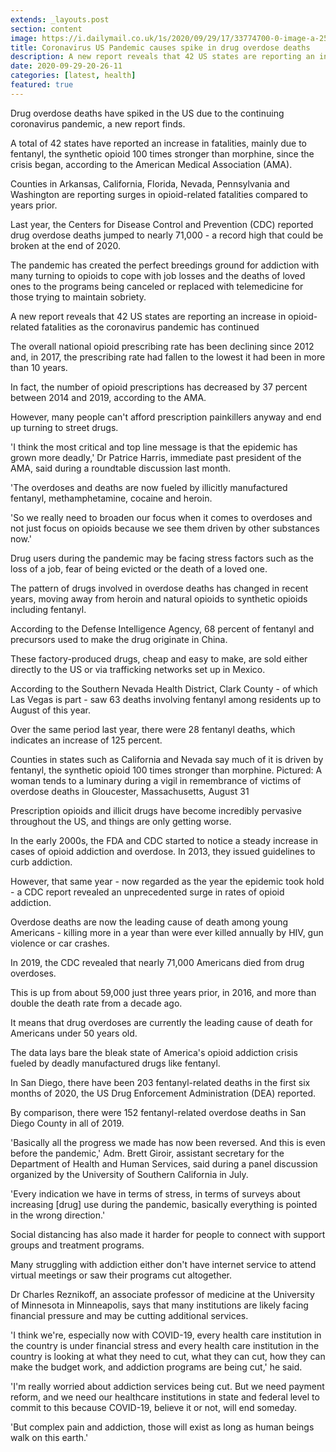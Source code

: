 ```yaml
---
extends: _layouts.post
section: content
image: https://i.dailymail.co.uk/1s/2020/09/29/17/33774700-0-image-a-25_1601397983191.jpg 
title: Coronavirus US Pandemic causes spike in drug overdose deaths 
description: A new report reveals that 42 US states are reporting an increase in opioid-related fatalities. Counties in states such as California and Nevada say much of it is driven by fentanyl, a synthetic opioid. 
date: 2020-09-29-20-26-11 
categories: [latest, health] 
featured: true 
--- 
```

Drug overdose deaths have spiked in the US due to the continuing coronavirus pandemic, a new report finds. 

A total of 42 states have reported an increase in fatalities, mainly due to fentanyl, the synthetic opioid 100 times stronger than morphine, since the crisis began, according to the American Medical Association (AMA).

Counties in Arkansas, California, Florida, Nevada, Pennsylvania and Washington are reporting surges in opioid-related fatalities compared to years prior.

Last year, the Centers for Disease Control and Prevention (CDC) reported drug overdose deaths jumped to nearly 71,000 - a record high that could be broken at the end of 2020.

The pandemic has created the perfect breedings ground for addiction with many turning to opioids to cope with job losses and the deaths of loved ones to the programs being canceled or replaced with telemedicine for those trying to maintain sobriety.    

A new report reveals that 42 US states are reporting an increase in opioid-related fatalities as the coronavirus pandemic has continued

The overall national opioid prescribing rate has been declining since 2012 and, in 2017, the prescribing rate had fallen to the lowest it had been in more than 10 years. 

In fact, the number of opioid prescriptions has decreased by 37 percent between 2014 and 2019, according to the AMA.

However, many people can't afford prescription painkillers anyway and end up turning to street drugs.

'I think the most critical and top line message is that the epidemic has grown more deadly,' Dr Patrice Harris, immediate past president of the AMA, said during a roundtable discussion last month.

'The overdoses and deaths are now fueled by illicitly manufactured fentanyl, methamphetamine, cocaine and heroin.

'So we really need to broaden our focus when it comes to overdoses and not just focus on opioids because we see them driven by other substances now.' 

Drug users during the pandemic may be facing stress factors such as the loss of a job, fear of being evicted or the death of a loved one. 

The pattern of drugs involved in overdose deaths has changed in recent years, moving away from heroin and natural opioids to synthetic opioids including fentanyl.

According to the Defense Intelligence Agency, 68 percent of fentanyl and precursors used to make the drug originate in China. 

These factory-produced drugs, cheap and easy to make, are sold either directly to the US or via trafficking networks set up in Mexico. 

According to the Southern Nevada Health District, Clark County - of which Las Vegas is part - saw 63 deaths involving fentanyl among residents up to August of this year.

Over the same period last year, there were 28 fentanyl deaths, which indicates an increase of 125 percent.

Counties in states such as California and Nevada say much of it is driven by fentanyl, the synthetic opioid 100 times stronger than morphine. Pictured: A woman tends to a luminary during a vigil in remembrance of victims of overdose deaths in Gloucester, Massachusetts, August 31



Prescription opioids and illicit drugs have become incredibly pervasive throughout the US, and things are only getting worse.  

In the early 2000s, the FDA and CDC started to notice a steady increase in cases of opioid addiction and overdose. In 2013, they issued guidelines to curb addiction. 

However, that same year - now regarded as the year the epidemic took hold - a CDC report revealed an unprecedented surge in rates of opioid addiction.

Overdose deaths are now the leading cause of death among young Americans - killing more in a year than were ever killed annually by HIV, gun violence or car crashes.





In 2019, the CDC revealed that nearly 71,000 Americans died from drug overdoses. 

This is up from about 59,000 just three years prior, in 2016, and more than double the death rate from a decade ago.

It means that drug overdoses are currently the leading cause of death for Americans under 50 years old.

The data lays bare the bleak state of America's opioid addiction crisis fueled by deadly manufactured drugs like fentanyl.



In San Diego, there have been 203 fentanyl-related deaths in the first six months of 2020, the US Drug Enforcement Administration (DEA) reported.

By comparison, there were 152 fentanyl-related overdose deaths in San Diego County in all of 2019.

'Basically all the progress we made has now been reversed. And this is even before the pandemic,' Adm. Brett Giroir, assistant secretary for the Department of Health and Human Services, said during a panel discussion organized by the University of Southern California in July.

'Every indication we have in terms of stress, in terms of surveys about increasing [drug] use during the pandemic, basically everything is pointed in the wrong direction.' 



Social distancing has also made it harder for people to connect with support groups and treatment programs.

Many struggling with addiction either don't have internet service to attend virtual meetings or saw their programs cut altogether. 

Dr Charles Reznikoff, an associate professor of medicine at the University of Minnesota in Minneapolis, says that many institutions are likely facing financial pressure and may be cutting additional services.    

'I think we're, especially now with COVID-19, every health care institution in the country is under financial stress and every health care institution in the country is looking at what they need to cut, what they can cut, how they can make the budget work, and addiction programs are being cut,' he said. 

'I'm really worried about addiction services being cut. But we need payment reform, and we need our healthcare institutions in state and federal level to commit to this because COVID-19, believe it or not, will end someday. 

'But complex pain and addiction, those will exist as long as human beings walk on this earth.' 

